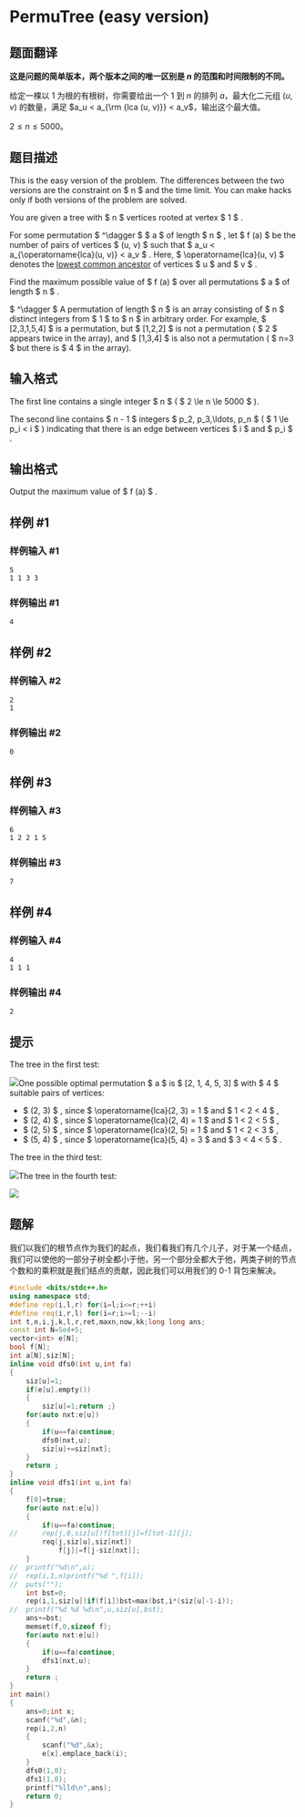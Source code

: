 # PermuTree (easy version)

## 题面翻译

**这是问题的简单版本，两个版本之间的唯一区别是 $n$ 的范围和时间限制的不同。**

给定一棵以 $1$ 为根的有根树，你需要给出一个 $1$ 到 $n$ 的排列 $a$，最大化二元组 $(u,v)$ 的数量，满足 $a_u < a_{\rm
{lca (u, v)}} < a_v$，输出这个最大值。

$2 \leq n \leq 5000$。

## 题目描述

This is the easy version of the problem. The differences between the two versions are the constraint on $ n $ and the time limit. You can make hacks only if both versions of the problem are solved.

You are given a tree with $ n $ vertices rooted at vertex $ 1 $ .

For some permutation $ ^\dagger $ $ a $ of length $ n $ , let $ f (a) $ be the number of pairs of vertices $ (u, v) $ such that $ a_u < a_{\operatorname{lca}(u, v)} < a_v $ . Here, $ \operatorname{lca}(u, v) $ denotes the [lowest common ancestor](https://en.wikipedia.org/wiki/Lowest_common_ancestor) of vertices $ u $ and $ v $ .

Find the maximum possible value of $ f (a) $ over all permutations $ a $ of length $ n $ .

 $ ^\dagger $ A permutation of length $ n $ is an array consisting of $ n $ distinct integers from $ 1 $ to $ n $ in arbitrary order. For example, $ [2,3,1,5,4] $ is a permutation, but $ [1,2,2] $ is not a permutation ( $ 2 $ appears twice in the array), and $ [1,3,4] $ is also not a permutation ( $ n=3 $ but there is $ 4 $ in the array).

## 输入格式

The first line contains a single integer $ n $ ( $ 2 \le n \le 5000 $ ).

The second line contains $ n - 1 $ integers $ p_2, p_3,\ldots, p_n $ ( $ 1 \le p_i < i $ ) indicating that there is an edge between vertices $ i $ and $ p_i $ .

## 输出格式

Output the maximum value of $ f (a) $ .

## 样例 #1

### 样例输入 #1

```
5
1 1 3 3
```

### 样例输出 #1

```
4
```

## 样例 #2

### 样例输入 #2

```
2
1
```

### 样例输出 #2

```
0
```

## 样例 #3

### 样例输入 #3

```
6
1 2 2 1 5
```

### 样例输出 #3

```
7
```

## 样例 #4

### 样例输入 #4

```
4
1 1 1
```

### 样例输出 #4

```
2
```

## 提示

The tree in the first test:

 ![](https://cdn.luogu.com.cn/upload/vjudge_pic/CF1856E1/b4446034dab04a6ae6c9b21c7c1f4229d9a4c572.png)One possible optimal permutation $ a $ is $ [2, 1, 4, 5, 3] $ with $ 4 $ suitable pairs of vertices:

- $ (2, 3) $ , since $ \operatorname{lca}(2, 3) = 1 $ and $ 1 < 2 < 4 $ ,
- $ (2, 4) $ , since $ \operatorname{lca}(2, 4) = 1 $ and $ 1 < 2 < 5 $ ,
- $ (2, 5) $ , since $ \operatorname{lca}(2, 5) = 1 $ and $ 1 < 2 < 3 $ ,
- $ (5, 4) $ , since $ \operatorname{lca}(5, 4) = 3 $ and $ 3 < 4 < 5 $ .

The tree in the third test:

 ![](https://cdn.luogu.com.cn/upload/vjudge_pic/CF1856E1/d99652a679d9214ec6283dd777f9d3b7f1434695.png)The tree in the fourth test:

 ![](https://cdn.luogu.com.cn/upload/vjudge_pic/CF1856E1/1b3604b93549da62e326378a176bbc03c4448da2.png)

## 题解
我们以我们的根节点作为我们的起点，我们看我们有几个儿子，对于某一个结点，我们可以使他的一部分子树全都小于他，另一个部分全都大于他，两类子树的节点个数和的乘积就是我们结点的贡献，因此我们可以用我们的 0-1 背包来解决。
```cpp
#include <bits/stdc++.h>
using namespace std;
#define rep(i,l,r) for(i=l;i<=r;++i)
#define req(i,r,l) for(i=r;i>=l;--i)
int t,n,i,j,k,l,r,ret,maxn,now,kk;long long ans;
const int N=5e4+5;
vector<int> e[N];
bool f[N];
int a[N],siz[N];
inline void dfs0(int u,int fa)
{
	siz[u]=1;
	if(e[u].empty())
	{
		siz[u]=1;return ;}
	for(auto nxt:e[u])
	{
		if(u==fa)continue;
		dfs0(nxt,u);
		siz[u]+=siz[nxt];
	}
	return ;
}
inline void dfs1(int u,int fa)
{
	f[0]=true;
	for(auto nxt:e[u])
	{
		if(u==fa)continue;
//		rep(j,0,siz[u])f[tot][j]=f[tot-1][j];
		req(j,siz[u],siz[nxt])
			f[j]|=f[j-siz[nxt]];
	}
//	printf("%d\n",u);
//	rep(i,1,n)printf("%d ",f[i]);
//	puts("");
	int bst=0;
	rep(i,1,siz[u])if(f[i])bst=max(bst,i*(siz[u]-1-i));
//	printf("%d %d %d\n",u,siz[u],bst);
	ans+=bst;
	memset(f,0,sizeof f);
	for(auto nxt:e[u])
	{
		if(u==fa)continue;
		dfs1(nxt,u);
	}
	return ;
}
int main()
{
	ans=0;int x;
	scanf("%d",&n);
	rep(i,2,n)
	{
		scanf("%d",&x);
		e[x].emplace_back(i);
	}
	dfs0(1,0);
	dfs1(1,0);
	printf("%lld\n",ans);
	return 0;
}
```